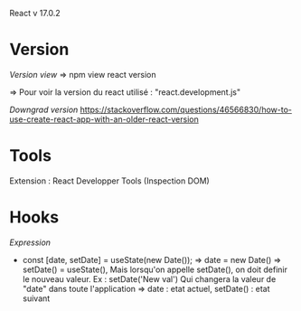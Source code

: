React v 17.0.2

# Version
*Version view*
=> npm view react version 
<!-- On a créé le projet avec la version 18, donc cette ligne de cmd renvoie toujours la version 18 même si on a déjà modifié la version dans package.json -->

=>  Pour voir la version du react utilisé : "react.development.js"

*Downgrad version*
https://stackoverflow.com/questions/46566830/how-to-use-create-react-app-with-an-older-react-version

# Tools
Extension : React Developper Tools (Inspection DOM)

# Hooks
*Expression*
 - const [date, setDate] = useState(new Date());
    => date = new Date() 
    => setDate() = useState(), 
        Mais lorsqu'on appelle setDate(), on doit definir le nouveau valeur. 
        Ex : setDate('New val')
        Qui changera la valeur de "date" dans toute l'application
    => date : etat actuel, setDate() : etat suivant
